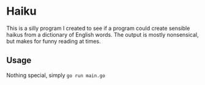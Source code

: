 # Haiku

This is a silly program I created to see if a program could create sensible haikus from a dictionary of English words. The output is mostly nonsensical, but makes for funny reading at times.

## Usage

Nothing special, simply `go run main.go`